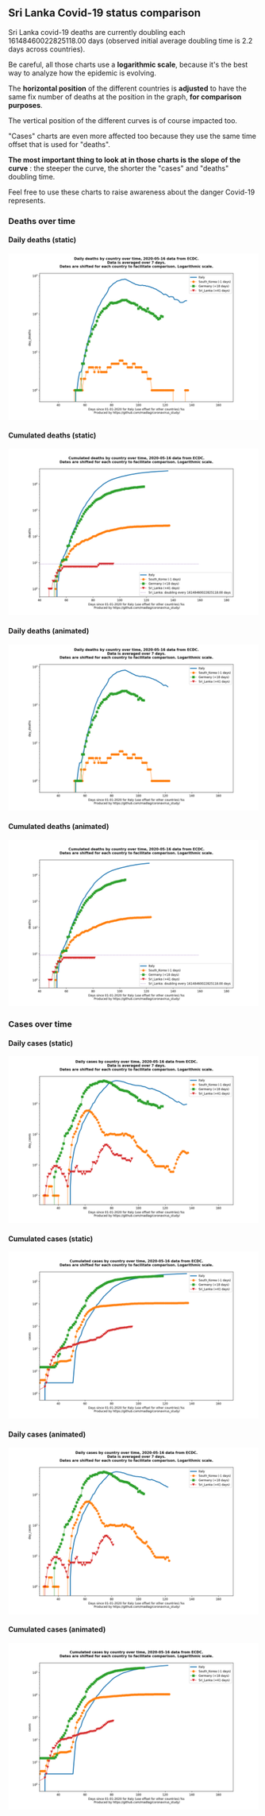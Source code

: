 ## Sri Lanka Covid-19 status comparison 

Sri Lanka covid-19 deaths are currently doubling each 16148460022825118.00 days (observed initial average doubling time is 2.2 days across countries).



Be careful, all those charts use a **logarithmic scale**, because it's the best way to analyze how the epidemic is evolving.
 
The **horizontal position** of the different countries is **adjusted** to have the same fix number of deaths at the position in the graph, **for comparison purposes**.

The vertical position of the different curves is of course impacted too.

"Cases" charts are even more affected too because they use the same time offset that is used for "deaths".

**The most important thing to look at in those charts is the slope of the curve** : the steeper the curve, the shorter the "cases" and "deaths" doubling time.

Feel free to use these charts to raise awareness about the danger Covid-19 represents. 


 
### Deaths over time
 
#### Daily deaths (static)
![Sri Lanka covid-19 daily deaths static chart](https://raw.githubusercontent.com/madlag/coronavirus_study/master/notebooks/graphs/2020-05-16/countries/Sri_Lanka/2020-05-16_Sri_Lanka_day_deaths.png "Sri Lanka covid-19 day_deaths static chart")   
 
#### Cumulated deaths (static)
![Sri Lanka covid-19 cumulated deaths static chart](https://raw.githubusercontent.com/madlag/coronavirus_study/master/notebooks/graphs/2020-05-16/countries/Sri_Lanka/2020-05-16_Sri_Lanka_deaths.png "Sri Lanka covid-19 deaths static chart")   
 
#### Daily deaths (animated)
![Sri Lanka covid-19 daily deaths animated chart](https://raw.githubusercontent.com/madlag/coronavirus_study/master/notebooks/graphs/2020-05-16/countries/Sri_Lanka/2020-05-16_Sri_Lanka_day_deaths.gif "Sri Lanka covid-19 day_deaths animated chart")   
 
#### Cumulated deaths (animated)
![Sri Lanka covid-19 cumulated deaths animated chart](https://raw.githubusercontent.com/madlag/coronavirus_study/master/notebooks/graphs/2020-05-16/countries/Sri_Lanka/2020-05-16_Sri_Lanka_deaths.gif "Sri Lanka covid-19 deaths animated chart")   

 
### Cases over time
 
#### Daily cases (static)
![Sri Lanka covid-19 daily cases static chart](https://raw.githubusercontent.com/madlag/coronavirus_study/master/notebooks/graphs/2020-05-16/countries/Sri_Lanka/2020-05-16_Sri_Lanka_day_cases.png "Sri Lanka covid-19 day_cases static chart")   
 
#### Cumulated cases (static)
![Sri Lanka covid-19 cumulated cases static chart](https://raw.githubusercontent.com/madlag/coronavirus_study/master/notebooks/graphs/2020-05-16/countries/Sri_Lanka/2020-05-16_Sri_Lanka_cases.png "Sri Lanka covid-19 cases static chart")   
 
#### Daily cases (animated)
![Sri Lanka covid-19 daily cases animated chart](https://raw.githubusercontent.com/madlag/coronavirus_study/master/notebooks/graphs/2020-05-16/countries/Sri_Lanka/2020-05-16_Sri_Lanka_day_cases.gif "Sri Lanka covid-19 day_cases animated chart")   
 
#### Cumulated cases (animated)
![Sri Lanka covid-19 cumulated cases animated chart](https://raw.githubusercontent.com/madlag/coronavirus_study/master/notebooks/graphs/2020-05-16/countries/Sri_Lanka/2020-05-16_Sri_Lanka_cases.gif "Sri Lanka covid-19 cases animated chart")   


